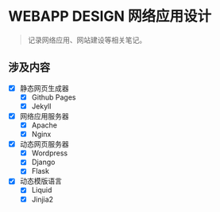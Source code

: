 # WEBAPP DESIGN 网络应用设计
> 记录网络应用、网站建设等相关笔记。

## 涉及内容
- [x] 静态网页生成器
    - [x] Github Pages
    - [x] Jekyll
- [x] 网络应用服务器
    - [x] Apache
    - [x] Nginx
- [x] 动态网页服务器
    - [x] Wordpress
    - [x] Django
    - [x] Flask
- [x] 动态模版语言
    - [x] Liquid
    - [x] Jinjia2